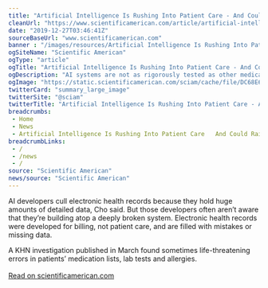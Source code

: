 ```yaml
--- 
title: "Artificial Intelligence Is Rushing Into Patient Care - And Could Raise Risks"
cleanUrl: "https://www.scientificamerican.com/article/artificial-intelligence-is-rushing-into-patient-care-and-could-raise-risks/"
date: "2019-12-27T03:46:41Z"
sourceBaseUrl: "www.scientificamerican.com"
banner : "/images/resources/Artificial Intelligence Is Rushing Into Patient Care  And Could Raise Risks.png"
ogSiteName: "Scientific American"
ogType: "article"
ogTitle: "Artificial Intelligence Is Rushing Into Patient Care - And Could Raise Risks"
ogDescription: "AI systems are not as rigorously tested as other medical devices, and have already made serious mistakes"
ogImage: "https://static.scientificamerican.com/sciam/cache/file/DC68E690-7752-432D-90D417D0BC6E13CA.jpg"
twitterCard: "summary_large_image"
twitterSite: "@sciam"
twitterTitle: "Artificial Intelligence Is Rushing Into Patient Care - And Could Raise Risks"
breadcrumbs:
 - Home
 - News
 - Artificial Intelligence Is Rushing Into Patient Care   And Could Raise Risks
breadcrumbLinks:
 - / 
 - /news
 - / 
source: "Scientific American"
news/source: "Scientific American"
---
```

AI developers cull electronic health records because they hold huge amounts of detailed data, Cho said. But those developers often aren’t aware that they’re building atop a deeply broken system. Electronic health records were developed for billing, not patient care, and are filled with mistakes or missing data.

A KHN investigation published in March found sometimes life-threatening errors in patients’ medication lists, lab tests and allergies.<br><br><a target="_blank" href=https://www.scientificamerican.com/article/artificial-intelligence-is-rushing-into-patient-care-and-could-raise-risks/>Read on scientificamerican.com</a>
